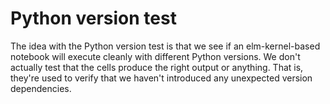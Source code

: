 # Python version test

The idea with the Python version test is that we see if an elm-kernel-based
notebook will execute cleanly with different Python versions. We don't actually
test that the cells produce the right output or anything. That is, they're used
to verify that we haven't introduced any unexpected version dependencies.
